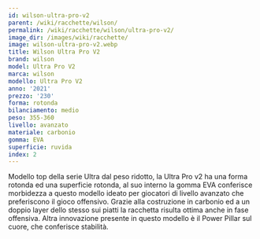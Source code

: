 ```yaml
---
id: wilson-ultra-pro-v2
parent: /wiki/racchette/wilson/
permalink: /wiki/racchette/wilson/ultra-pro-v2/
image_dir: /images/wiki/racchette/
image: wilson-ultra-pro-v2.webp
title: Wilson Ultra Pro V2
brand: wilson
model: Ultra Pro V2
marca: wilson
modello: Ultra Pro V2
anno: '2021'
prezzo: '230'
forma: rotonda
bilanciamento: medio
peso: 355-360
livello: avanzato
materiale: carbonio
gomma: EVA
superficie: ruvida
index: 2
---
```

Modello top della serie Ultra dal peso ridotto, la Ultra Pro v2 ha una forma rotonda ed una superficie rotonda, al suo interno la gomma EVA conferisce morbidezza a questo modello ideato per giocatori di livello avanzato che preferiscono il gioco offensivo. Grazie alla costruzione in carbonio ed a un doppio layer dello stesso sui piatti la racchetta risulta ottima anche in fase offensiva. Altra innovazione presente in questo modello è il Power Pillar sul cuore, che conferisce stabilità.